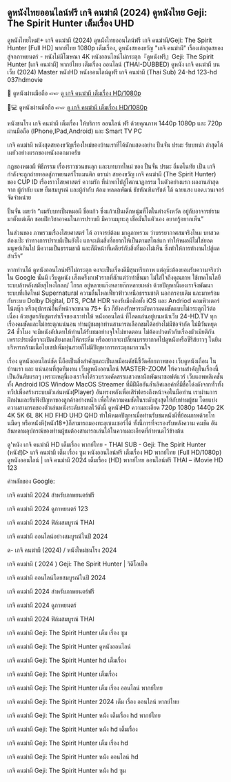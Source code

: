 ## ดูหนังไทยออนไลน์ฟรี เกจิ คนฆ่าผี (2024) ดูหนังไทย Geji: The Spirit Hunter เต็มเรื่อง UHD

ดูหนังไทยใหม่!+ เกจิ คนฆ่าผี (2024) ดูหนังไทยออนไลน์ฟรี เกจิ คนฆ่าผี/Geji: The Spirit Hunter [Full HD] พากย์ไทย 1080p เต็มเรื่อง, ดูหนังสยองขวัญ "เกจิ คนฆ่าผี" เรื่องเล่าสุดสยองสู่จอภาพยนตร์ - หนังไม่มีโฆษณา 4K หนังออนไลน์ไม่กระตุก『ดูหนังฟรี』Geji: The Spirit Hunter [เกจิ คนฆ่าผี] พากย์ไทย เต็มเรื่อง ออนไลน์ (THAI-DUBBED) ดูหนัง เกจิ คนฆ่าผี บนเว็บ (2024) Master หนังHD หนังออนไลน์ดูฟรี เกจิ คนฆ่าผี (Thai Sub) 24-hd 123-hd 037hdmovie

📱 ดูหนังผ่านมือถือ ☞☞ [ดู เกจิ คนฆ่าผี เต็มเรื่อง HD/1080p](https://play.flixmax.stream/th/movie/1241429)

📱💻 ดูหนังผ่านมือถือ ☞☞ [ดู เกจิ คนฆ่าผี เต็มเรื่อง HD/1080p](https://play.flixmax.stream/th/movie/1241429)

หนังชนโรง เกจิ คนฆ่าผี เต็มเรื่อง ให้บริการ ออนไลน์ ฟรี ด้วยคุณภาพ 1440p 1080p และ 720p ผ่านมือถือ (IPhone,IPad,Android) และ Smart TV PC

เกจิ คนฆ่าผี หนังสุดสยองขวัญเรื่องใหม่ของบ้านเราที่ได้นักแสดงอย่าง ปั้นจั่น ปรมะ รับบทนำ ล่าสุดได้เผยัวอย่างแรกของหนังออกมาครับ

กฏของหมอผี  พิธีกรรม  เรื่องราวชวนขนลุก และบทบาทใหม่ ของ ปั้นจั่น ปรมะ อิ่มอโนทัย เป็น เกจิ กำลังจะถูกถ่ายทอดสู่ภาพยนตร์โรแมนติก ตราม่า สยองขวัญ เกจิ คนฆ่าผี (The Spirit Hunter) ของ CUP ID เรื่องราวไสยศาสตร์ ความรัก ที่นำพาไปสู่โศกนาฏกรรม ในตัวอย่างแรก ผลงานล่าสุดจาก ผู้กำกับ เมษ ยิ้มสมบูรณ์ และผู้กำกับ ต้อม พลดลพัฒน์ ธัชทัณฑิมารัชต์ ได้ ฉายแสง แอด.เวนเจอร์ จัดจำหน่าย

ปั้นจั่น เผยว่า “ผมรับบทเป็นหมอผี ชื่อแก้ว ซึ่งแก้วเป็นเด็กหนุ่มที่โตในต่างจังหวัด อยู่กับอาจารย์รามมาตั้งแต่เด็ก ชอบฝึกวิชาอาคมในการปราบผี มีความมุทะลุ เชื่อมั่นในตัวเอง อยากรู้อยากเห็น”

ในส่วนของ ภาพรวมเรื่องไสยศาสตร์ ได้ อาจารย์ต้อม มาดูภาพรวม ว่าบรรยากาศสมจริงไหม บทสวดต้องเป๊ะ ท่าทางการปราบผีเป็นยังไง แกจะเติมสิ่งที่อยากให้เป็นตามสไตล์แก ทำให้หมอผีไม่ใช่ยอดมนุษย์เกินไป มีความเป็นธรรมชาติ และก็มีหน้าที่เคลียร์กับสิ่งที่มองไม่เห็น ซึ่งทำให้การทำงานไปสู่ผลสำเร็จ”

หากท่านได้ ดูหนังออนไลน์ฟรีไม่กระตุก คงจะเป็นเรื่องดีมีสุนทรียภาพ แต่อุบ๊ะต้องยอมรับความจริงว่าใน Google นั้นมี เว็บดูหนัง เส็งเคร็งกเฬวรากที่สักแต่ว่าทำขึ้นมา ไม่ใส่ใจถึงคุณภาพ ใช้เทคโนโลยีระบบล้าหลังสมัยสุไหงโกลก/ โกรก อยู่หลายแก๊งหลายก๊กหลายเหล่า ด้วยปัญหานี้เองเราจึงพัฒนาระบบที่เกิดใหม่ Supernatural ความลื่นไหลเฟี้ยวฟ้าวเหนือธรรมชาติ นอกกรอบเดิม และมาพร้อมกับระบบ Dolby Digital, DTS, PCM HDR รองรับมือถือทั้ง iOS และ Andriod คอมพิวเตอร์ โน้ตบุ๊ก หรืออุปกรณ์อื่นที่หน้าจอขนาด 75+ นิ้ว ก็ยังคงรักษาระดับความคมชัดแบบไม่กระตุกไว้ต่อเนื่อง ด้วยสูตรลับสูตรสำเร็จของเราทำให้ หนังออนไลน์ ที่โลดแล่นอยู่บนหน้าเว็บ 24-HD.TV ทุกเรื่องคมชัดและไม่กระตุกแน่นอน ท่านผู้ชมทุกท่านสามารถเลือกชมได้อย่างไม่มีข้อจำกัด ไม่มีวันหยุด 24 ชั่วโมง จะมีหนังอัปเดทให้ท่านได้รับชมอย่างจุใจไม่ขาดตอน ไม่ต้องปวดหัวกับเรื่องผัวเมียตีกัน เพราะประเดี๋ยวจะเปิดเสียงกลบให้กระหึ่ม หรืออยากจะเปลี่ยนบรรยากาศไปดูหนังหรือซีรีส์ยาวๆ ในยิมบริหารกล้ามเนื้อไบเซปเพิ่มหุ่นสวยก็ไม่มีปัญหาการกระตุกมากวนใจ

เรื่อง ดูหนังออนไลน์ชัด นี้ถือเป็นสิ่งสำคัญและเป็นเหมือนดัชนีชี้วัดศักยภาพของ เว็บดูหนังเถื่อน ในบ้านเรา และ แน่นอนที่สุดทีมงาน เว็บดูหนังออนไลน์ MASTER-ZOOM ให้ความสำคัญในเรื่องนี้เป็นอันดับแรกๆ เพราะเหตุนี้เองเราจึงได้รวบรวมคัดสรรแสวงหานักพัฒนาซอฟต์แวร์ เว็บแอพพลิเคชั่น ทั้ง Android IOS Window MacOS Streamer ที่มีฝีมืออันล้ำเลิศเลอค่าที่มีชื่อโด่งดังจากทั่วทั้งทวีปเพื่อสร้างระบบตัวเล่นหนัง(Player) อันทรงพลังเพื่อเสิร์ฟตรงถึงหน้าจอในมือท่าน เราผ่านการฝึกฝนและรับฟังปัญหาของลูกค้าอย่างหนัก เพื่อให้ความคมชัดในระดับสูงสุดให้กับท่านผู้ชม โดยแบ่งความสามารถของตัวเล่นหนังระดับสากลไว้ดังนี้ ดูหนังHD ความละเอียด 720p 1080p 1440p 2K 4K 5K 6L 8K HD FHD UHD QHD ทำให้หมดปัญหาเมื่อท่านรับชมหนังผีที่ย้อมภาพด้วยโทนมืดๆ หรือหนังหี(หนัง18+)ก็สามารถมองทะลุเซนเซอร์ได้ ทั้งนี้การที่จะรองรับพลังความ คมชัด อันล้นหลามอุปกรณ์ของท่านผู้ชมต้องสามารถเล่นได้ในความละเอียดที่กำหนดไว้ข้างต้น

ดู'หนัง เกจิ คนฆ่าผี HD เต็มเรื่อง พากย์ไทย - THAI SUB - Geji: The Spirit Hunter (หนัง!)▷ เกจิ คนฆ่าผี เต็ม เรื่อง ซูม หนังออนไลน์ฟรี เต็มเรื่อง HD พากย์ไทย (Full HD/1080p) ดูหนังออนไลน์ | เกจิ คนฆ่าผี 2024 เต็มเรื่อง (HD) พากย์ไทย ออนไลน์ฟรี THAI – iMovie HD 123

คำหลักของ Google:

เกจิ คนฆ่าผี 2024 สำหรับภาพยนตร์ฟรี

เกจิ คนฆ่าผี 2024 ดูภาพยนตร์ 123

เกจิ คนฆ่าผี 2024 ฟิล์มสมบูรณ์ THAI

เกจิ คนฆ่าผี ออนไลน์อย่างสมบูรณ์ในปี 2024

ด- เกจิ คนฆ่าผี (2024) / หนังใหม่ชนโรง 2024

เกจิ คนฆ่าผี ( 2024 ) Geji: The Spirit Hunter | วิดีโอเป็ด

เกจิ คนฆ่าผี ออนไลน์โดยสมบูรณ์ในปี 2024

เกจิ คนฆ่าผี 2024 สำหรับภาพยนตร์ฟรี

เกจิ คนฆ่าผี 2024 ดูภาพยนตร์

เกจิ คนฆ่าผี 2024 ฟิล์มสมบูรณ์ THAI

เกจิ คนฆ่าผี Geji: The Spirit Hunter เต็ม เรื่อง ซูม

เกจิ คนฆ่าผี Geji: The Spirit Hunter ดูหนังออนไลน์

เกจิ คนฆ่าผี Geji: The Spirit Hunter hd เต็มเรื่อง

เกจิ คนฆ่าผี Geji: The Spirit Hunter เต็มเรื่อง

เกจิ คนฆ่าผี Geji: The Spirit Hunter เต็ม เรื่อง ออนไลน์ พากย์ไทย

เกจิ คนฆ่าผี Geji: The Spirit Hunter 2024 เต็ม เรื่อง ออนไลน์ พากย์ไทย

เกจิ คนฆ่าผี Geji: The Spirit Hunter หนัง เต็มเรื่อง hd พากย์ไทย

เกจิ คนฆ่าผี Geji: The Spirit Hunter หนัง hd เต็มเรื่อง

เกจิ คนฆ่าผี Geji: The Spirit Hunter เต็ม เรื่อง hd

เกจิ คนฆ่าผี Geji: The Spirit Hunter หนัง ออนไลน์ hd

เกจิ คนฆ่าผี Geji: The Spirit Hunter หนัง hd ซูม
